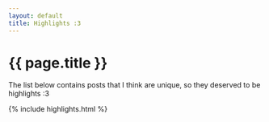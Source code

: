 ```yaml
---
layout: default
title: Highlights :3
---
```


<h1>{{ page.title }}</h1>
<p>
    The list below contains posts that I think are unique, so they deserved to be highlights :3
</p>

{% include highlights.html %}